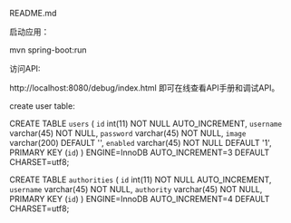 README.md

启动应用：

mvn spring-boot:run

访问API:

http://localhost:8080/debug/index.html 即可在线查看API手册和调试API。


create user table:

CREATE TABLE `users` (
  `id` int(11) NOT NULL AUTO_INCREMENT,
  `username` varchar(45) NOT NULL,
  `password` varchar(45) NOT NULL,
  `image` varchar(200) DEFAULT '',
  `enabled` varchar(45) NOT NULL DEFAULT '1',
  PRIMARY KEY (`id`)
) ENGINE=InnoDB AUTO_INCREMENT=3 DEFAULT CHARSET=utf8;

CREATE TABLE `authorities` (
  `id` int(11) NOT NULL AUTO_INCREMENT,
  `username` varchar(45) NOT NULL,
  `authority` varchar(45) NOT NULL,
  PRIMARY KEY (`id`)
) ENGINE=InnoDB AUTO_INCREMENT=4 DEFAULT CHARSET=utf8;



